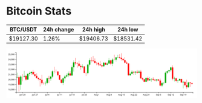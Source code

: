 # Bitcoin Stats

BTC/USDT|24h change|24h high|24h low|
|---|---|---|---|
|$19127.30|1.26%|$19406.73|$18531.42|

<img src="./chart.svg">
